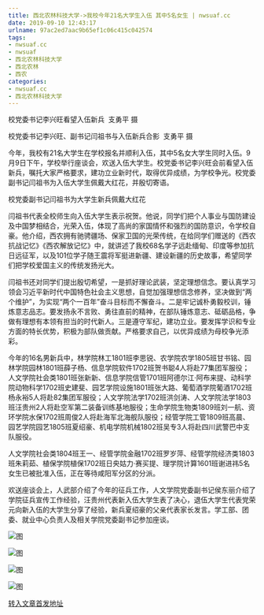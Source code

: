 ```yaml
---
title: 西北农林科技大学->我校今年21名大学生入伍 其中5名女生 | nwsuaf.cc
date: 2019-09-10 12:43:17
urlname: 97ac2ed7aac9b65ef1c06c415c042574
tags: 
- nwsuaf.cc
- nwsuaf
- 西北农林科技大学
- 西北农林
- 西农
categories:
- nwsuaf.cc
- 西北农林科技大学
---
```



校党委书记李兴旺看望入伍新兵  支勇平 摄

校党委书记李兴旺、副书记闫祖书与入伍新兵合影  支勇平 摄

今年，我校有21名大学生在学校报名并顺利入伍，其中5名女大学生同时入伍。9月9日下午，学校举行座谈会，欢送入伍大学生。校党委书记李兴旺会前看望入伍新兵，嘱托大家严格要求，建功立业新时代，取得优异成绩，为学校争光。校党委副书记闫祖书为入伍大学生佩戴大红花，并殷切寄语。

校党委副书记闫祖书为大学生新兵佩戴大红花

闫祖书代表全校师生向入伍大学生表示祝贺。他说，同学们把个人事业与国防建设及中国梦相结合，光荣入伍，体现了高尚的家国情怀和强烈的国防意识，令学校自豪。他介绍，西农拥有驰骋疆场、保家卫国的光荣传统，在给同学们赠送的《西农抗战记忆》《西农解放记忆》中，就讲述了我校68名学子远赴缅甸、印度等参加抗日远征军，以及101位学子随王震将军挺进新疆、建设新疆的历史故事，希望同学们把学校爱国主义的传统发扬光大。

闫祖书还对同学们提出殷切希望，一是抓好理论武装，坚定理想信念。要认真学习领会习近平新时代中国特色社会主义思想，自觉加强理想信念修养，坚决做到“两个维护”，为实现“两个一百年”奋斗目标而不懈奋斗。二是牢记诚朴勇毅校训，锤炼意志品志。要发扬永不言败、勇往直前的精神，在部队锤炼意志、砥砺品格，争做有理想有本领有担当的时代新人。三是遵守军纪，建功立业。要发挥学识和专业方面的特长优势，积极为部队做贡献。严格要求自己，以优异成绩为母校争光添彩。

今年的16名男新兵中，林学院林工1801班李思锐、农学院农学1805班甘书铭、园林学院园林1801班薛子杨、信息学院软件1702班贺书聪4人将赴77集团军服役；人文学院社会类1801班张新新、信息学院信管1701班阿德尔江·阿布来提、动科学院动物科学1702班史建斐、园艺学院设施1801班张大路、葡萄酒学院葡酒1702班杨永裕5人将赴82集团军服役；人文学院法学1702班洪剑涛、人文学院法学1803班汪贵州2人将赴空军第二装备训练基地服役；生命学院生物类1809班刘一航、资环学院水保1702班周俊2人将赴海军北海舰队服役；经管学院工管1809班高晨、园艺学院园艺1805班夏绍豪、机电学院机械1802班吴专3人将赴四川武警巴中支队服役。

人文学院社会类1804班王一、经管学院金融1702班罗岁萍、经管学院经济类1803班朱莉茹、植保学院植保1702班日央姑力·赛买提、理学院计算1601班谢进祎5名女生已被批准入伍，正在等待咸阳军分区的分派。

欢送座谈会上，人武部介绍了今年的征兵工作，人文学院党委副书记侯东丽介绍了学院征兵宣传工作经验，汪贵州代表新入伍大学生表了决心，退伍大学生代表党荣元向新入伍的大学生分享了经验，新兵夏绍豪的父亲代表家长发言。学工部、团委、就业中心负责人及相关学院党委副书记参加座谈。



![图](https://news.nwsuaf.edu.cn/images/content/2019-09/20190910094407330425.jpg)

![图](https://news.nwsuaf.edu.cn/images/content/2019-09/20190910094433431588.jpg)

![图](https://news.nwsuaf.edu.cn/images/content/2019-09/20190910095132177627.jpg)

![图](https://news.nwsuaf.edu.cn/images/content/2019-09/20190910095200596713.jpg)

[转入文章首发地址](https://news.nwsuaf.edu.cn/xnxw/91701.htm)